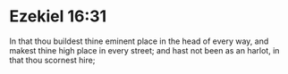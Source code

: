 # Ezekiel 16:31

In that thou buildest thine eminent place in the head of every way, and makest thine high place in every street; and hast not been as an harlot, in that thou scornest hire;